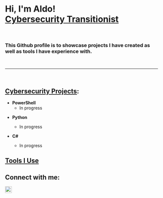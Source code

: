 # Hi, I'm Aldo! <br>[Cybersecurity Transitionist](https://www.linkedin.com/in/aldo-oliveri-14b489211)

<br>

### This Github profile is to showcase projects I have created as well as tools I have experience with.

<br>

---
<br>

## [Cybersecurity Projects](https://github.com/Aldo-2077/Cybersecurity-Projects.git):

- **PowerShell**
  - In progress
  
 <!-- - [Windows EventLog: Failed RDP Logins Source IP to full GeoData Conversion](https://github.com/joshmadakor1/Sentinel-Lab)
  - [JWipe (Disk Wiping Utility)](https://github.com/joshmadakor1/Jwipe.PowerShell)
  - [Active Directory Bulk User Creation](https://github.com/joshmadakor1/AD_PS)
  - [FIM (File Integrity Monitor)](https://github.com/joshmadakor1/PowerShell-Integrity-FIM) //-->

- **Python**
  - In progress
  <!-- [Package Delivery Application (Datastructures and Algorithms Demo)](https://github.com/joshmadakor1/Package-Delivery-Pathfinding-Algorithm) -->

- **C#**
  - In progress

## [Tools I Use](https://github.com/Aldo-2077/Tools-I-Use.git)

## Connect with me:

[<img align="left" alt="Aldo_Oliveri | LinkedIn" width="22px" src="https://cdn.jsdelivr.net/npm/simple-icons@v3/icons/linkedin.svg" />](https://www.linkedin.com/in/aldo-oliveri-14b489211)
